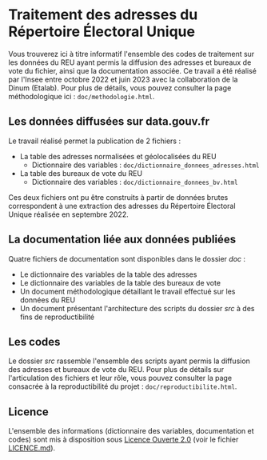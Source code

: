 # Traitement des adresses du Répertoire Électoral Unique

Vous trouverez ici à titre informatif l'ensemble des codes de traitement sur les données du REU ayant permis la diffusion des adresses et bureaux de vote du fichier, ainsi que la documentation associée. Ce travail a été réalisé par l'Insee entre octobre 2022 et juin 2023 avec la collaboration de la Dinum (Etalab). Pour plus de détails, vous pouvez consulter la page méthodologique ici : ```doc/methodologie.html```.

## Les données diffusées sur data.gouv.fr

Le travail réalisé permet la publication de 2 fichiers :

- La table des adresses normalisées et géolocalisées du REU
    + Dictionnaire des variables : ```doc/dictionnaire_donnees_adresses.html```
- La table des bureaux de vote du REU
    + Dictionnaire des variables : ```doc/dictionnaire_donnees_bv.html```

Ces deux fichiers ont pu être construits à partir de données brutes correspondent à une extraction des adresses du Répertoire Électoral Unique réalisée en septembre 2022.

## La documentation liée aux données publiées

Quatre fichiers de documentation sont disponibles dans le dossier _doc_ :
- Le dictionnaire des variables de la table des adresses
- Le dictionnaire des variables de la table des bureaux de vote
- Un document méthodologique détaillant le travail effectué sur les données du REU
- Un document présentant l'architecture des scripts du dossier _src_ à des fins de reproductibilité

## Les codes

Le dossier _src_ rassemble l'ensemble des scripts ayant permis la diffusion des adresses et bureaux de vote du REU.
Pour plus de détails sur l'articulation des fichiers et leur rôle, vous pouvez consulter la page consacrée à la reproductibilité du projet : ```doc/reproductibilite.html```.

## Licence

L'ensemble des informations (dictionnaire des variables, documentation et
codes) sont mis à disposition sous
[Licence Ouverte 2.0](https://spdx.org/licenses/etalab-2.0.html) (voir le
fichier [LICENCE.md](./LICENCE.md)).
